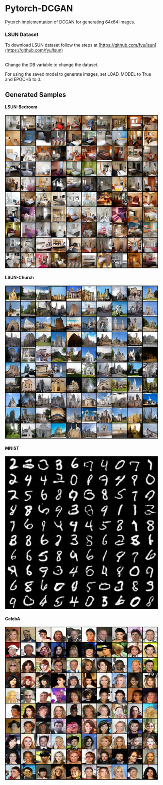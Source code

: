 # Pytorch-DCGAN
Pytorch implementation of [DCGAN](https://arxiv.org/abs/1511.06434) for generating 64x64 images.

### LSUN Dataset
To download LSUN dataset follow the steps at [https://github.com/fyu/lsun](https://github.com/fyu/lsun)

<br>
Change the DB variable to change the dataset.

For using the saved model to generate images, set LOAD_MODEL to True and EPOCHS to 0.


## Generated Samples
#### LSUN-Bedroom
<img src="./Results/LSUN_Bedroom.png" width="700"></img>
#### LSUN-Church
<img src="./Results/LSUN_Church.png" width="700"></img>
#### MNIST
<img src="./Results/MNIST.png" width="700"></img>
#### CelebA
<img src="./Results/CelebA.png" width="700"></img>
